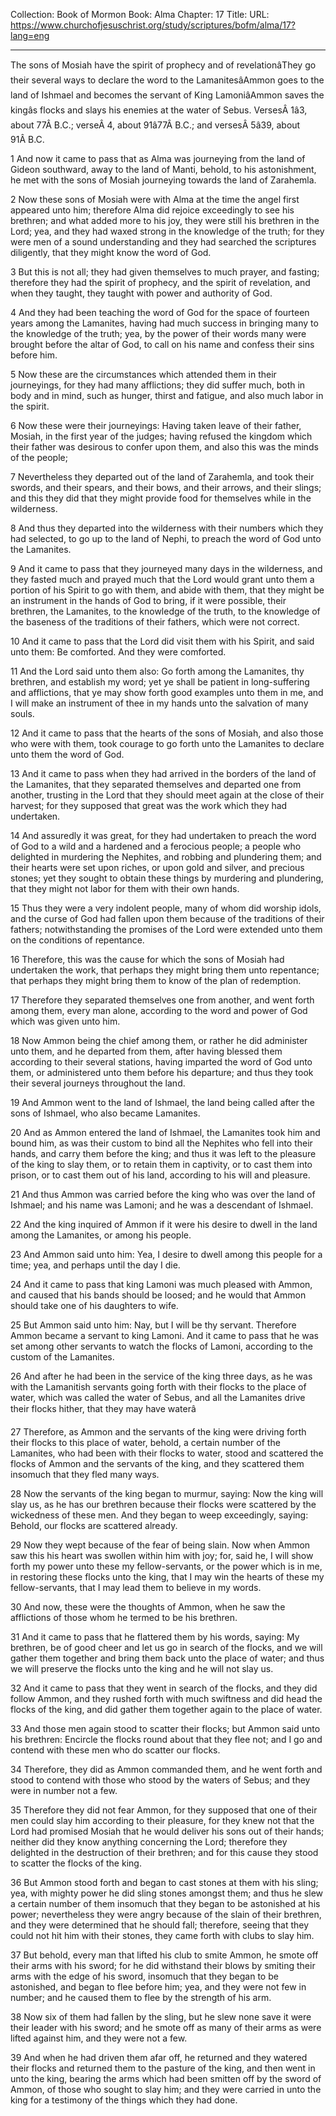 Collection: Book of Mormon
Book: Alma
Chapter: 17
Title: 
URL: https://www.churchofjesuschrist.org/study/scriptures/bofm/alma/17?lang=eng

---

The sons of Mosiah have the spirit of prophecy and of revelationâThey go their several ways to declare the word to the LamanitesâAmmon goes to the land of Ishmael and becomes the servant of King LamoniâAmmon saves the kingâs flocks and slays his enemies at the water of Sebus. VersesÂ 1â3, about 77Â B.C.; verseÂ 4, about 91â77Â B.C.; and versesÂ 5â39, about 91Â B.C.

1 And now it came to pass that as Alma was journeying from the land of Gideon southward, away to the land of Manti, behold, to his astonishment, he met with the sons of Mosiah journeying towards the land of Zarahemla.

2 Now these sons of Mosiah were with Alma at the time the angel first appeared unto him; therefore Alma did rejoice exceedingly to see his brethren; and what added more to his joy, they were still his brethren in the Lord; yea, and they had waxed strong in the knowledge of the truth; for they were men of a sound understanding and they had searched the scriptures diligently, that they might know the word of God.

3 But this is not all; they had given themselves to much prayer, and fasting; therefore they had the spirit of prophecy, and the spirit of revelation, and when they taught, they taught with power and authority of God.

4 And they had been teaching the word of God for the space of fourteen years among the Lamanites, having had much success in bringing many to the knowledge of the truth; yea, by the power of their words many were brought before the altar of God, to call on his name and confess their sins before him.

5 Now these are the circumstances which attended them in their journeyings, for they had many afflictions; they did suffer much, both in body and in mind, such as hunger, thirst and fatigue, and also much labor in the spirit.

6 Now these were their journeyings: Having taken leave of their father, Mosiah, in the first year of the judges; having refused the kingdom which their father was desirous to confer upon them, and also this was the minds of the people;

7 Nevertheless they departed out of the land of Zarahemla, and took their swords, and their spears, and their bows, and their arrows, and their slings; and this they did that they might provide food for themselves while in the wilderness.

8 And thus they departed into the wilderness with their numbers which they had selected, to go up to the land of Nephi, to preach the word of God unto the Lamanites.

9 And it came to pass that they journeyed many days in the wilderness, and they fasted much and prayed much that the Lord would grant unto them a portion of his Spirit to go with them, and abide with them, that they might be an instrument in the hands of God to bring, if it were possible, their brethren, the Lamanites, to the knowledge of the truth, to the knowledge of the baseness of the traditions of their fathers, which were not correct.

10 And it came to pass that the Lord did visit them with his Spirit, and said unto them: Be comforted. And they were comforted.

11 And the Lord said unto them also: Go forth among the Lamanites, thy brethren, and establish my word; yet ye shall be patient in long-suffering and afflictions, that ye may show forth good examples unto them in me, and I will make an instrument of thee in my hands unto the salvation of many souls.

12 And it came to pass that the hearts of the sons of Mosiah, and also those who were with them, took courage to go forth unto the Lamanites to declare unto them the word of God.

13 And it came to pass when they had arrived in the borders of the land of the Lamanites, that they separated themselves and departed one from another, trusting in the Lord that they should meet again at the close of their harvest; for they supposed that great was the work which they had undertaken.

14 And assuredly it was great, for they had undertaken to preach the word of God to a wild and a hardened and a ferocious people; a people who delighted in murdering the Nephites, and robbing and plundering them; and their hearts were set upon riches, or upon gold and silver, and precious stones; yet they sought to obtain these things by murdering and plundering, that they might not labor for them with their own hands.

15 Thus they were a very indolent people, many of whom did worship idols, and the curse of God had fallen upon them because of the traditions of their fathers; notwithstanding the promises of the Lord were extended unto them on the conditions of repentance.

16 Therefore, this was the cause for which the sons of Mosiah had undertaken the work, that perhaps they might bring them unto repentance; that perhaps they might bring them to know of the plan of redemption.

17 Therefore they separated themselves one from another, and went forth among them, every man alone, according to the word and power of God which was given unto him.

18 Now Ammon being the chief among them, or rather he did administer unto them, and he departed from them, after having blessed them according to their several stations, having imparted the word of God unto them, or administered unto them before his departure; and thus they took their several journeys throughout the land.

19 And Ammon went to the land of Ishmael, the land being called after the sons of Ishmael, who also became Lamanites.

20 And as Ammon entered the land of Ishmael, the Lamanites took him and bound him, as was their custom to bind all the Nephites who fell into their hands, and carry them before the king; and thus it was left to the pleasure of the king to slay them, or to retain them in captivity, or to cast them into prison, or to cast them out of his land, according to his will and pleasure.

21 And thus Ammon was carried before the king who was over the land of Ishmael; and his name was Lamoni; and he was a descendant of Ishmael.

22 And the king inquired of Ammon if it were his desire to dwell in the land among the Lamanites, or among his people.

23 And Ammon said unto him: Yea, I desire to dwell among this people for a time; yea, and perhaps until the day I die.

24 And it came to pass that king Lamoni was much pleased with Ammon, and caused that his bands should be loosed; and he would that Ammon should take one of his daughters to wife.

25 But Ammon said unto him: Nay, but I will be thy servant. Therefore Ammon became a servant to king Lamoni. And it came to pass that he was set among other servants to watch the flocks of Lamoni, according to the custom of the Lamanites.

26 And after he had been in the service of the king three days, as he was with the Lamanitish servants going forth with their flocks to the place of water, which was called the water of Sebus, and all the Lamanites drive their flocks hither, that they may have waterâ

27 Therefore, as Ammon and the servants of the king were driving forth their flocks to this place of water, behold, a certain number of the Lamanites, who had been with their flocks to water, stood and scattered the flocks of Ammon and the servants of the king, and they scattered them insomuch that they fled many ways.

28 Now the servants of the king began to murmur, saying: Now the king will slay us, as he has our brethren because their flocks were scattered by the wickedness of these men. And they began to weep exceedingly, saying: Behold, our flocks are scattered already.

29 Now they wept because of the fear of being slain. Now when Ammon saw this his heart was swollen within him with joy; for, said he, I will show forth my power unto these my fellow-servants, or the power which is in me, in restoring these flocks unto the king, that I may win the hearts of these my fellow-servants, that I may lead them to believe in my words.

30 And now, these were the thoughts of Ammon, when he saw the afflictions of those whom he termed to be his brethren.

31 And it came to pass that he flattered them by his words, saying: My brethren, be of good cheer and let us go in search of the flocks, and we will gather them together and bring them back unto the place of water; and thus we will preserve the flocks unto the king and he will not slay us.

32 And it came to pass that they went in search of the flocks, and they did follow Ammon, and they rushed forth with much swiftness and did head the flocks of the king, and did gather them together again to the place of water.

33 And those men again stood to scatter their flocks; but Ammon said unto his brethren: Encircle the flocks round about that they flee not; and I go and contend with these men who do scatter our flocks.

34 Therefore, they did as Ammon commanded them, and he went forth and stood to contend with those who stood by the waters of Sebus; and they were in number not a few.

35 Therefore they did not fear Ammon, for they supposed that one of their men could slay him according to their pleasure, for they knew not that the Lord had promised Mosiah that he would deliver his sons out of their hands; neither did they know anything concerning the Lord; therefore they delighted in the destruction of their brethren; and for this cause they stood to scatter the flocks of the king.

36 But Ammon stood forth and began to cast stones at them with his sling; yea, with mighty power he did sling stones amongst them; and thus he slew a certain number of them insomuch that they began to be astonished at his power; nevertheless they were angry because of the slain of their brethren, and they were determined that he should fall; therefore, seeing that they could not hit him with their stones, they came forth with clubs to slay him.

37 But behold, every man that lifted his club to smite Ammon, he smote off their arms with his sword; for he did withstand their blows by smiting their arms with the edge of his sword, insomuch that they began to be astonished, and began to flee before him; yea, and they were not few in number; and he caused them to flee by the strength of his arm.

38 Now six of them had fallen by the sling, but he slew none save it were their leader with his sword; and he smote off as many of their arms as were lifted against him, and they were not a few.

39 And when he had driven them afar off, he returned and they watered their flocks and returned them to the pasture of the king, and then went in unto the king, bearing the arms which had been smitten off by the sword of Ammon, of those who sought to slay him; and they were carried in unto the king for a testimony of the things which they had done.
